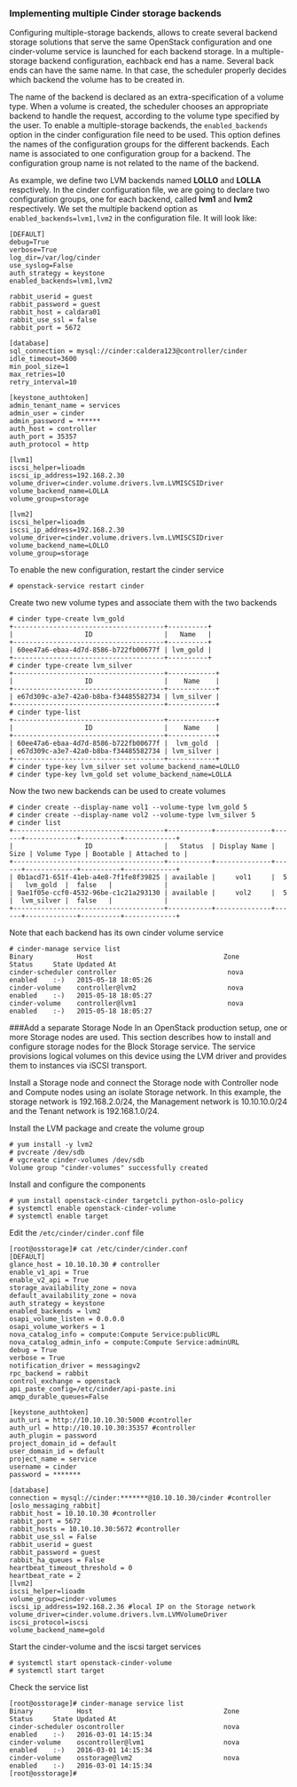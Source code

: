 ### Implementing multiple Cinder storage backends
Configuring multiple-storage backends, allows to create several backend storage solutions that serve the same OpenStack configuration and one cinder-volume service is launched for each backend storage. In a multiple-storage backend configuration, eachback end has a name. Several back ends can have the same name. In that case, the scheduler properly decides which backend the volume has to be created in.

The name of the backend is declared as an extra-specification of a volume type. When a volume is created, the scheduler chooses an appropriate backend to handle the request, according to the volume type specified by the user.
To enable a multiple-storage backends, the ``enabled_backends`` option in the cinder configuration file need to be used. This option defines the names of the configuration groups for the different backends. Each name is associated to one configuration group for a backend. The configuration group name is not related to the name of the backend.

As example, we define two LVM backends named **LOLLO** and **LOLLA** respctively. In the cinder configuration file, we are going to declare two configuration groups, one for each backend, called **lvm1** and **lvm2** respectively. We set the multiple backend option as  ``enabled_backends=lvm1,lvm2`` in the configuration file. It will look like:

```
[DEFAULT]
debug=True
verbose=True
log_dir=/var/log/cinder
use_syslog=False
auth_strategy = keystone
enabled_backends=lvm1,lvm2

rabbit_userid = guest
rabbit_password = guest
rabbit_host = caldara01
rabbit_use_ssl = false
rabbit_port = 5672

[database]
sql_connection = mysql://cinder:caldera123@controller/cinder
idle_timeout=3600
min_pool_size=1
max_retries=10
retry_interval=10

[keystone_authtoken]
admin_tenant_name = services
admin_user = cinder
admin_password = ******
auth_host = controller
auth_port = 35357
auth_protocol = http

[lvm1]
iscsi_helper=lioadm
iscsi_ip_address=192.168.2.30
volume_driver=cinder.volume.drivers.lvm.LVMISCSIDriver
volume_backend_name=LOLLA
volume_group=storage

[lvm2]
iscsi_helper=lioadm
iscsi_ip_address=192.168.2.30
volume_driver=cinder.volume.drivers.lvm.LVMISCSIDriver
volume_backend_name=LOLLO
volume_group=storage

```
To enable the new configuration, restart the cinder service
```
# openstack-service restart cinder
```
Create two new volume types and associate them with the two backends
```
# cinder type-create lvm_gold
+--------------------------------------+----------+
|                  ID                  |   Name   |
+--------------------------------------+----------+
| 60ee47a6-ebaa-4d7d-8586-b722fb00677f | lvm_gold |
+--------------------------------------+----------+
# cinder type-create lvm_silver
+--------------------------------------+------------+
|                  ID                  |    Name    |
+--------------------------------------+------------+
| e67d309c-a3e7-42a0-b8ba-f34485582734 | lvm_silver |
+--------------------------------------+------------+
# cinder type-list
+--------------------------------------+------------+
|                  ID                  |    Name    |
+--------------------------------------+------------+
| 60ee47a6-ebaa-4d7d-8586-b722fb00677f |  lvm_gold  |
| e67d309c-a3e7-42a0-b8ba-f34485582734 | lvm_silver |
+--------------------------------------+------------+
# cinder type-key lvm_silver set volume_backend_name=LOLLO
# cinder type-key lvm_gold set volume_backend_name=LOLLA

```
Now the two new backends can be used to create volumes
```
# cinder create --display-name vol1 --volume-type lvm_gold 5
# cinder create --display-name vol2 --volume-type lvm_silver 5
# cinder list
+--------------------------------------+-----------+--------------+------+-------------+----------+-------------+
|                  ID                  |   Status  | Display Name | Size | Volume Type | Bootable | Attached to |
+--------------------------------------+-----------+--------------+------+-------------+----------+-------------+
| 0b1acd71-651f-41eb-a4e8-7f1fe8f39825 | available |     vol1     |  5   |   lvm_gold  |  false   |             |
| 9ae1f05e-ccf0-4532-96be-c1c21a293130 | available |     vol2     |  5   |  lvm_silver |  false   |             |
+--------------------------------------+-----------+--------------+------+-------------+----------+-------------+
```

Note that each backend has its own cinder volume service
```
# cinder-manage service list
Binary           Host                                 Zone             Status     State Updated At
cinder-scheduler controller                            nova             enabled    :-)   2015-05-18 18:05:26
cinder-volume    controller@lvm2                       nova             enabled    :-)   2015-05-18 18:05:27
cinder-volume    controller@lvm1                       nova             enabled    :-)   2015-05-18 18:05:27
```

###Add a separate Storage Node
In an OpenStack production setup, one or more Storage nodes are used. This section describes how to install and configure storage nodes for the Block Storage service. The service provisions logical volumes on this device using the LVM driver and provides them to instances via iSCSI transport.

Install a Storage node and connect the Storage node with Controller node and Compute nodes using an isolate Storage network. In this example, the storage network is 192.168.2.0/24, the Management network is 10.10.10.0/24 and the Tenant network is 192.168.1.0/24.

Install the LVM package and create the volume group
```
# yum install -y lvm2
# pvcreate /dev/sdb
# vgcreate cinder-volumes /dev/sdb
Volume group "cinder-volumes" successfully created
```

Install and configure the components
```
# yum install openstack-cinder targetcli python-oslo-policy
# systemctl enable openstack-cinder-volume
# systemctl enable target
```

Edit the ``/etc/cinder/cinder.conf`` file 
```
[root@osstorage]# cat /etc/cinder/cinder.conf
[DEFAULT]
glance_host = 10.10.10.30 # controller
enable_v1_api = True
enable_v2_api = True
storage_availability_zone = nova
default_availability_zone = nova
auth_strategy = keystone
enabled_backends = lvm2
osapi_volume_listen = 0.0.0.0
osapi_volume_workers = 1
nova_catalog_info = compute:Compute Service:publicURL
nova_catalog_admin_info = compute:Compute Service:adminURL
debug = True
verbose = True
notification_driver = messagingv2
rpc_backend = rabbit
control_exchange = openstack
api_paste_config=/etc/cinder/api-paste.ini
amqp_durable_queues=False

[keystone_authtoken]
auth_uri = http://10.10.10.30:5000 #controller
auth_url = http://10.10.10.30:35357 #controller
auth_plugin = password
project_domain_id = default
user_domain_id = default
project_name = service
username = cinder
password = *******

[database]
connection = mysql://cinder:*******@10.10.10.30/cinder #controller
[oslo_messaging_rabbit]
rabbit_host = 10.10.10.30 #controller
rabbit_port = 5672
rabbit_hosts = 10.10.10.30:5672 #controller
rabbit_use_ssl = False
rabbit_userid = guest
rabbit_password = guest
rabbit_ha_queues = False
heartbeat_timeout_threshold = 0
heartbeat_rate = 2
[lvm2]
iscsi_helper=lioadm
volume_group=cinder-volumes
iscsi_ip_address=192.168.2.36 #local IP on the Storage network
volume_driver=cinder.volume.drivers.lvm.LVMVolumeDriver
iscsi_protocol=iscsi
volume_backend_name=gold
```

Start the cinder-volume and the iscsi target services
```
# systemctl start openstack-cinder-volume
# systemctl start target
```

Check the service list
```
[root@osstorage]# cinder-manage service list
Binary           Host                                 Zone             Status     State Updated At
cinder-scheduler oscontroller                         nova             enabled    :-)   2016-03-01 14:15:34
cinder-volume    oscontroller@lvm1                    nova             enabled    :-)   2016-03-01 14:15:34
cinder-volume    osstorage@lvm2                       nova             enabled    :-)   2016-03-01 14:15:34
[root@osstorage]#
```


